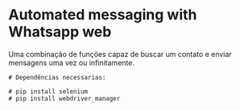 # Automated messaging with Whatsapp web
 Uma combinação de funções capaz de buscar um contato e enviar mensagens  uma vez ou infinitamente.

```
# Dependências necessarias:

# pip install selenium
# pip install webdriver_manager

```
